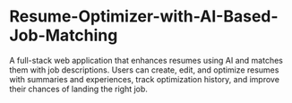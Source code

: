 # Resume-Optimizer-with-AI-Based-Job-Matching
 A full-stack web application that enhances resumes using AI and matches them with job descriptions. Users can create, edit, and optimize resumes with summaries and experiences, track optimization history, and improve their chances of landing the right job.
